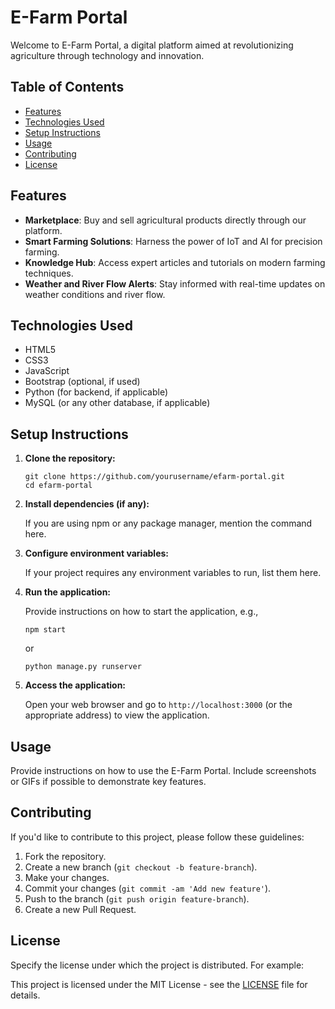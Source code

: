 

# E-Farm Portal

Welcome to E-Farm Portal, a digital platform aimed at revolutionizing agriculture through technology and innovation.

## Table of Contents

- [Features](#features)
- [Technologies Used](#technologies-used)
- [Setup Instructions](#setup-instructions)
- [Usage](#usage)
- [Contributing](#contributing)
- [License](#license)

## Features

- **Marketplace**: Buy and sell agricultural products directly through our platform.
- **Smart Farming Solutions**: Harness the power of IoT and AI for precision farming.
- **Knowledge Hub**: Access expert articles and tutorials on modern farming techniques.
- **Weather and River Flow Alerts**: Stay informed with real-time updates on weather conditions and river flow.

## Technologies Used

- HTML5
- CSS3
- JavaScript
- Bootstrap (optional, if used)
- Python (for backend, if applicable)
- MySQL (or any other database, if applicable)

## Setup Instructions

1. **Clone the repository:**

   ```
   git clone https://github.com/yourusername/efarm-portal.git
   cd efarm-portal
   ```

2. **Install dependencies (if any):**

   If you are using npm or any package manager, mention the command here.

3. **Configure environment variables:**

   If your project requires any environment variables to run, list them here.

4. **Run the application:**

   Provide instructions on how to start the application, e.g.,

   ```
   npm start
   ```

   or

   ```
   python manage.py runserver
   ```

5. **Access the application:**

   Open your web browser and go to `http://localhost:3000` (or the appropriate address) to view the application.

## Usage

Provide instructions on how to use the E-Farm Portal. Include screenshots or GIFs if possible to demonstrate key features.

## Contributing

If you'd like to contribute to this project, please follow these guidelines:

1. Fork the repository.
2. Create a new branch (`git checkout -b feature-branch`).
3. Make your changes.
4. Commit your changes (`git commit -am 'Add new feature'`).
5. Push to the branch (`git push origin feature-branch`).
6. Create a new Pull Request.

## License

Specify the license under which the project is distributed. For example:

This project is licensed under the MIT License - see the [LICENSE](LICENSE) file for details.

